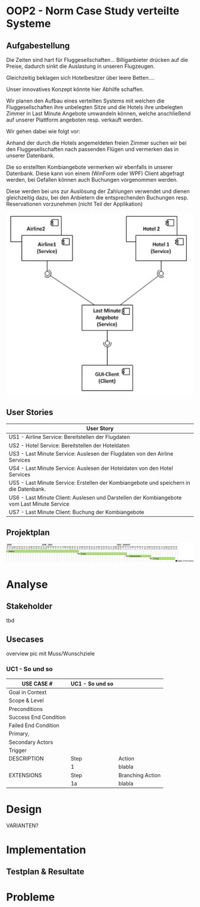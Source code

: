 # OOP2 - Norm Case Study verteilte Systeme
## Aufgabestellung

Die Zeiten sind hart für Fluggesellschaften… Billiganbieter drücken auf die Preise, dadurch sinkt die
Auslastung in unseren Flugzeugen.

Gleichzeitig beklagen sich Hotelbesitzer über leere Betten....

Unser innovatives Konzept könnte hier Abhilfe schaffen.

Wir planen den Aufbau eines verteilten Systems mit welchen die Fluggesellschaften ihre unbelegten
Sitze und die Hotels ihre unbelegten Zimmer in Last Minute Angebote umwandeln können, welche
anschließend auf unserer Plattform angeboten resp. verkauft werden.

Wir gehen dabei wie folgt vor:

Anhand der durch die Hotels angemeldeten freien Zimmer suchen wir bei den Fluggesellschaften
nach passenden Flügen und vermerken das in unserer Datenbank.

Die so erstellten Kombiangebote vermerken wir ebenfalls in unserer Datenbank.
Diese kann von einem (WinForm oder WPF) Client abgefragt werden, bei Gefallen können auch
Buchungen vorgenommen werden.

Diese werden bei uns zur Auslösung der Zahlungen verwendet und dienen gleichzeitig dazu, bei den
Anbietern die entsprechenden Buchungen resp. Reservationen vorzunehmen (nicht Teil der
Applikation)

![Aufgabestellung](pics/aufgabestellung.png)

## User Stories

|User Story|
|---|
|US1 - Airline Service: Bereitstellen der Flugdaten|
|US2 - Hotel Service: Bereitstellen der Hoteldaten|
|US3 - Last Minute Service: Auslesen der Flugdaten von den Airline Services|
|US4 - Last Minute Service: Auslesen der Hoteldaten von den Hotel Services|
|US5 - Last Minute Service: Erstellen der Kombiangebote und speichern in die Datenbank.|
|US6 - Last Minute Client: Auslesen und Darstellen der Kombiangebote vom Last Minute Service|
|US7 - Last Minute Client: Buchung der Kombiangebote|

## Projektplan

![gannt](pics/gantt.png)

# Analyse

## Stakeholder

tbd

## Usecases
overview pic mit Muss/Wunschziele
### UC1 - So und so

| USE CASE # | UC1 - So und so ||
| --- | --- | --- |
|Goal in Context|
|Scope & Level|
|Preconditions|
|Success End Condition|
|Failed End Condition|
|Primary, 
Secondary Actors|
|Trigger|
|DESCRIPTION|Step|Action|
| |1|blabla|
|EXTENSIONS|Step| Branching Action|
| |1a|blabla|

# Design

VARIANTEN?

# Implementation

## Testplan & Resultate

# Probleme